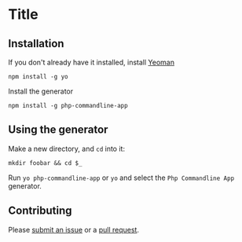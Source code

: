 # Title
 
## Installation

If you don't already have it installed, install [Yeoman](http://yeoman.io)

	npm install -g yo

Install the generator

	npm install -g php-commandline-app

## Using the generator

Make a new directory, and `cd` into it:

	mkdir foobar && cd $_

Run `yo php-commandline-app` or `yo` and select the `Php Commandline App` generator.

## Contributing
Please [submit an issue](https://github.com/gverschuur/generator-php-commandline-app/issues) or a [pull request](https://github.com/gverschuur/generator-php-commandline-app/pulls).